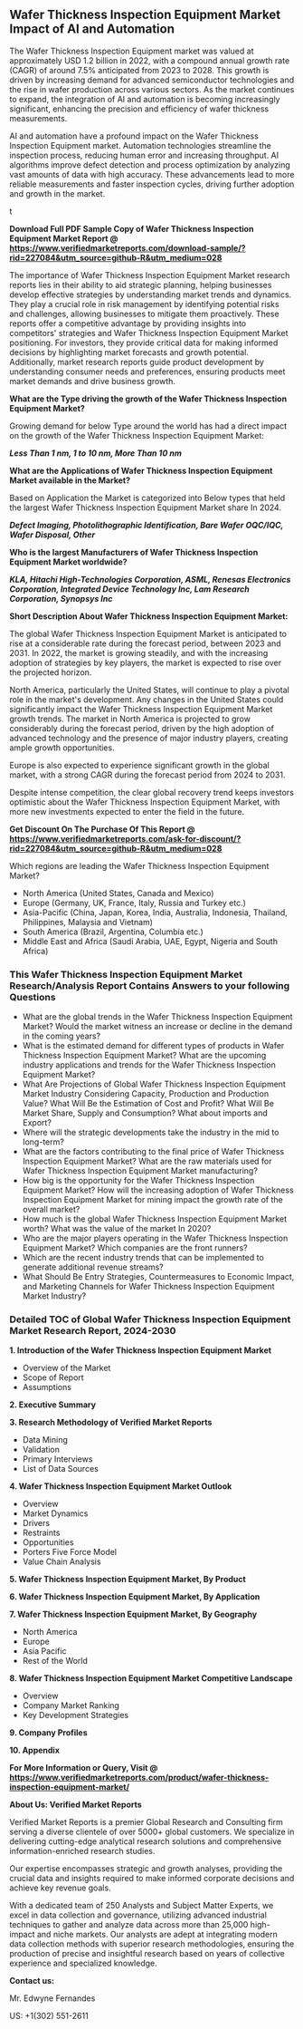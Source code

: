 <h2>Wafer Thickness Inspection Equipment Market Impact of AI and Automation</h2><p>The Wafer Thickness Inspection Equipment market was valued at approximately USD 1.2 billion in 2022, with a compound annual growth rate (CAGR) of around 7.5% anticipated from 2023 to 2028. This growth is driven by increasing demand for advanced semiconductor technologies and the rise in wafer production across various sectors. As the market continues to expand, the integration of AI and automation is becoming increasingly significant, enhancing the precision and efficiency of wafer thickness measurements.</p><p>AI and automation have a profound impact on the Wafer Thickness Inspection Equipment market. Automation technologies streamline the inspection process, reducing human error and increasing throughput. AI algorithms improve defect detection and process optimization by analyzing vast amounts of data with high accuracy. These advancements lead to more reliable measurements and faster inspection cycles, driving further adoption and growth in the market.</p>t</p><p id="" class=""><strong>Download Full PDF Sample Copy of Wafer Thickness Inspection Equipment Market Report @ <a href="https://www.verifiedmarketreports.com/download-sample/?rid=227084&utm_source=github-R&utm_medium=028" target="_blank">https://www.verifiedmarketreports.com/download-sample/?rid=227084&utm_source=github-R&utm_medium=028</a></strong></p><p>The importance of&nbsp;Wafer Thickness Inspection Equipment Market research reports lies in their ability to aid strategic planning, helping businesses develop effective strategies by understanding market trends and dynamics. They play a crucial role in risk management by identifying potential risks and challenges, allowing businesses to mitigate them proactively. These reports offer a competitive advantage by providing insights into competitors' strategies and Wafer Thickness Inspection Equipment Market positioning. For investors, they provide critical data for making informed decisions by highlighting market forecasts and growth potential. Additionally, market research reports guide product development by understanding consumer needs and preferences, ensuring products meet market demands and drive business growth.</p><p><strong>What are the&nbsp;Type driving the growth of the Wafer Thickness Inspection Equipment Market?</strong></p><p id="" class="">Growing demand for below Type around the world has had a direct impact on the growth of the Wafer Thickness Inspection Equipment Market:</p><em><strong>Less Than 1 nm, 1 to 10 nm, More Than 10 nm</strong></em></p><strong>What are the&nbsp;Applications&nbsp;of Wafer Thickness Inspection Equipment Market available in the Market?</strong></p><p id="" class="">Based on Application the Market is categorized into Below types that held the largest Wafer Thickness Inspection Equipment Market share In 2024.</p><em><strong>Defect Imaging, Photolithographic Identification, Bare Wafer OQC/IQC, Wafer Disposal, Other</strong></em></p><strong>Who is the largest Manufacturers of Wafer Thickness Inspection Equipment Market worldwide?</strong></p><p><em><strong>KLA, Hitachi High-Technologies Corporation, ASML, Renesas Electronics Corporation, Integrated Device Technology Inc, Lam Research Corporation, Synopsys Inc</strong></em></p><p id="" class=""><strong>Short Description About Wafer Thickness Inspection Equipment Market:</strong></p><p>The global Wafer Thickness Inspection Equipment Market is anticipated to rise at a considerable rate during the forecast period, between 2023 and 2031. In 2022, the market is growing steadily, and with the increasing adoption of strategies by key players, the market is expected to rise over the projected horizon.</p><p>North America, particularly the United States, will continue to play a pivotal role in the market's development. Any changes in the United States could significantly impact the Wafer Thickness Inspection Equipment Market growth trends. The market in North America is projected to grow considerably during the forecast period, driven by the high adoption of advanced technology and the presence of major industry players, creating ample growth opportunities.</p><p>Europe is also expected to experience significant growth in the global market, with a strong CAGR during the forecast period from 2024 to 2031.</p><p>Despite intense competition, the clear global recovery trend keeps investors optimistic about the Wafer Thickness Inspection Equipment Market, with more new investments expected to enter the field in the future.</p><p id="" class=""><strong>Get Discount On The Purchase Of This Report @ <a href="https://www.verifiedmarketreports.com/ask-for-discount/?rid=227084&utm_source=github-R&utm_medium=028" target="_blank">https://www.verifiedmarketreports.com/ask-for-discount/?rid=227084&utm_source=github-R&utm_medium=028</a></strong></p>Which regions are leading the Wafer Thickness Inspection Equipment Market?</p><ul><li>North America (United States, Canada and Mexico)</li><li>Europe (Germany, UK, France, Italy, Russia and Turkey etc.)</li><li>Asia-Pacific (China, Japan, Korea, India, Australia, Indonesia, Thailand, Philippines, Malaysia and Vietnam)</li><li>South America (Brazil, Argentina, Columbia etc.)</li><li>Middle East and Africa (Saudi Arabia, UAE, Egypt, Nigeria and South Africa)</li></ul><h3 id="" class="">This Wafer Thickness Inspection Equipment Market Research/Analysis Report Contains Answers to your following Questions</h3><ul><li>What are the global trends in the Wafer Thickness Inspection Equipment Market? Would the market witness an increase or decline in the demand in the coming years?</li><li>What is the estimated demand for different types of products in Wafer Thickness Inspection Equipment Market? What are the upcoming industry applications and trends for the Wafer Thickness Inspection Equipment Market?</li><li>What Are Projections of Global Wafer Thickness Inspection Equipment Market Industry Considering Capacity, Production and Production Value? What Will Be the Estimation of Cost and Profit? What Will Be Market Share, Supply and Consumption? What about imports and Export?</li><li>Where will the strategic developments take the industry in the mid to long-term?</li><li>What are the factors contributing to the final price of Wafer Thickness Inspection Equipment Market? What are the raw materials used for Wafer Thickness Inspection Equipment Market manufacturing?</li><li>How big is the opportunity for the Wafer Thickness Inspection Equipment Market? How will the increasing adoption of Wafer Thickness Inspection Equipment Market for mining impact the growth rate of the overall market?</li><li>How much is the global Wafer Thickness Inspection Equipment Market worth? What was the value of the market In 2020?</li><li>Who are the major players operating in the Wafer Thickness Inspection Equipment Market? Which companies are the front runners?</li><li>Which are the recent industry trends that can be implemented to generate additional revenue streams?</li><li>What Should Be Entry Strategies, Countermeasures to Economic Impact, and Marketing Channels for Wafer Thickness Inspection Equipment Market Industry?</li></ul><h3 id="" class="">Detailed TOC of Global Wafer Thickness Inspection Equipment Market Research Report, 2024-2030</h3><p id="" class=""><strong>1. Introduction of the Wafer Thickness Inspection Equipment Market</strong></p><ul><li>Overview of the Market</li><li>Scope of Report</li><li>Assumptions</li></ul><p id="" class=""><strong>2. Executive Summary</strong></p><p id="" class=""><strong>3. Research Methodology of Verified Market Reports</strong></p><ul><li>Data Mining</li><li>Validation</li><li>Primary Interviews</li><li>List of Data Sources</li></ul><p id="" class=""><strong>4. Wafer Thickness Inspection Equipment Market Outlook</strong></p><ul><li>Overview</li><li>Market Dynamics</li><li>Drivers</li><li>Restraints</li><li>Opportunities</li><li>Porters Five Force Model</li><li>Value Chain Analysis</li></ul><p id="" class=""><strong>5. Wafer Thickness Inspection Equipment Market, By Product</strong></p><p id="" class=""><strong>6. Wafer Thickness Inspection Equipment Market, By Application</strong></p><p id="" class=""><strong>7. Wafer Thickness Inspection Equipment Market, By Geography</strong></p><ul><li>North America</li><li>Europe</li><li>Asia Pacific</li><li>Rest of the World</li></ul><p id="" class=""><strong>8. Wafer Thickness Inspection Equipment Market Competitive Landscape</strong></p><ul><li>Overview</li><li>Company Market Ranking</li><li>Key Development Strategies</li></ul><p id="" class=""><strong>9. Company Profiles</strong></p><p id="" class=""><strong>10. Appendix</strong></p><p id="" class=""><strong>For More Information or Query, Visit @ <a href="https://www.verifiedmarketreports.com/product/wafer-thickness-inspection-equipment-market/" target="_blank">https://www.verifiedmarketreports.com/product/wafer-thickness-inspection-equipment-market/</a></strong></p><p id="" class=""><strong>About Us: Verified Market Reports</strong></p><p id="" class="">Verified Market Reports is a premier Global Research and Consulting firm serving a diverse clientele of over 5000+ global customers. We specialize in delivering cutting-edge analytical research solutions and comprehensive information-enriched research studies.</p><p id="" class="">Our expertise encompasses strategic and growth analyses, providing the crucial data and insights required to make informed corporate decisions and achieve key revenue goals.</p><p id="" class="">With a dedicated team of 250 Analysts and Subject Matter Experts, we excel in data collection and governance, utilizing advanced industrial techniques to gather and analyze data across more than 25,000 high-impact and niche markets. Our analysts are adept at integrating modern data collection methods with superior research methodologies, ensuring the production of precise and insightful research based on years of collective experience and specialized knowledge.</p><p id="" class=""><strong>Contact us:</strong></p><p id="" class="">Mr. Edwyne Fernandes</p><p id="" class="">US: +1(302) 551-2611</p>